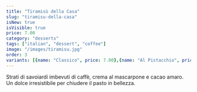```yaml
---
title: "Tiramisù della Casa"
slug: "tiramisu-della-casa"
isNew: true
isVisible: true
price: 7.00
category: "desserts"
tags: ["italian", "dessert", "coffee"]
image: "/images/tiramisu.jpg"
order: 3
variants: [{name: "Classico", price: 7.00},{name: "Al Pistacchio", price: 8.50}]
---
```


Strati di savoiardi imbevuti di caffè, crema al mascarpone e cacao amaro. Un dolce irresistibile per chiudere il pasto in bellezza.

